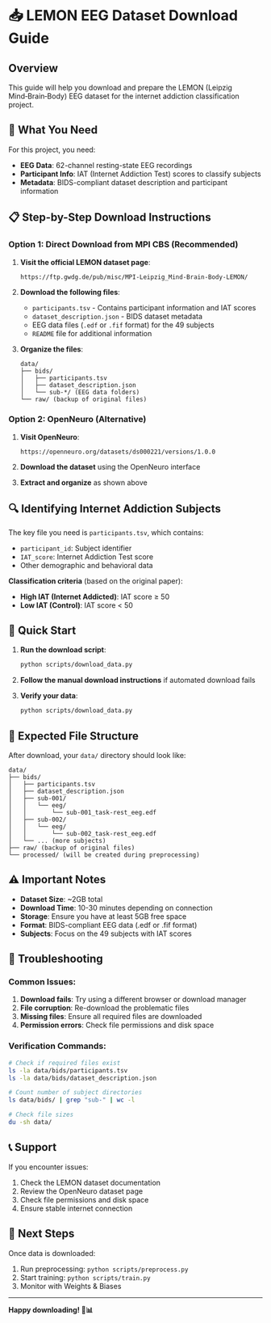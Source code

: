 # 📥 LEMON EEG Dataset Download Guide

## Overview

This guide will help you download and prepare the LEMON (Leipzig Mind‑Brain‑Body) EEG dataset for the internet addiction classification project.

## 🎯 What You Need

For this project, you need:
- **EEG Data**: 62-channel resting-state EEG recordings
- **Participant Info**: IAT (Internet Addiction Test) scores to classify subjects
- **Metadata**: BIDS-compliant dataset description and participant information

## 📋 Step-by-Step Download Instructions

### Option 1: Direct Download from MPI CBS (Recommended)

1. **Visit the official LEMON dataset page**:
   ```
   https://ftp.gwdg.de/pub/misc/MPI-Leipzig_Mind-Brain-Body-LEMON/
   ```

2. **Download the following files**:
   - `participants.tsv` - Contains participant information and IAT scores
   - `dataset_description.json` - BIDS dataset metadata
   - EEG data files (`.edf` or `.fif` format) for the 49 subjects
   - `README` file for additional information

3. **Organize the files**:
   ```
   data/
   ├── bids/
   │   ├── participants.tsv
   │   ├── dataset_description.json
   │   └── sub-*/ (EEG data folders)
   └── raw/ (backup of original files)
   ```

### Option 2: OpenNeuro (Alternative)

1. **Visit OpenNeuro**:
   ```
   https://openneuro.org/datasets/ds000221/versions/1.0.0
   ```

2. **Download the dataset** using the OpenNeuro interface

3. **Extract and organize** as shown above

## 🔍 Identifying Internet Addiction Subjects

The key file you need is `participants.tsv`, which contains:
- `participant_id`: Subject identifier
- `IAT_score`: Internet Addiction Test score
- Other demographic and behavioral data

**Classification criteria** (based on the original paper):
- **High IAT (Internet Addicted)**: IAT score ≥ 50
- **Low IAT (Control)**: IAT score < 50

## 🚀 Quick Start

1. **Run the download script**:
   ```bash
   python scripts/download_data.py
   ```

2. **Follow the manual download instructions** if automated download fails

3. **Verify your data**:
   ```bash
   python scripts/download_data.py
   ```

## 📁 Expected File Structure

After download, your `data/` directory should look like:

```
data/
├── bids/
│   ├── participants.tsv
│   ├── dataset_description.json
│   ├── sub-001/
│   │   └── eeg/
│   │       └── sub-001_task-rest_eeg.edf
│   ├── sub-002/
│   │   └── eeg/
│   │       └── sub-002_task-rest_eeg.edf
│   └── ... (more subjects)
├── raw/ (backup of original files)
└── processed/ (will be created during preprocessing)
```

## ⚠️ Important Notes

- **Dataset Size**: ~2GB total
- **Download Time**: 10-30 minutes depending on connection
- **Storage**: Ensure you have at least 5GB free space
- **Format**: BIDS-compliant EEG data (.edf or .fif format)
- **Subjects**: Focus on the 49 subjects with IAT scores

## 🔧 Troubleshooting

### Common Issues:

1. **Download fails**: Try using a different browser or download manager
2. **File corruption**: Re-download the problematic files
3. **Missing files**: Ensure all required files are downloaded
4. **Permission errors**: Check file permissions and disk space

### Verification Commands:

```bash
# Check if required files exist
ls -la data/bids/participants.tsv
ls -la data/bids/dataset_description.json

# Count number of subject directories
ls data/bids/ | grep "sub-" | wc -l

# Check file sizes
du -sh data/
```

## 📞 Support

If you encounter issues:
1. Check the LEMON dataset documentation
2. Review the OpenNeuro dataset page
3. Check file permissions and disk space
4. Ensure stable internet connection

## 🎯 Next Steps

Once data is downloaded:
1. Run preprocessing: `python scripts/preprocess.py`
2. Start training: `python scripts/train.py`
3. Monitor with Weights & Biases

---

**Happy downloading! 🧠📊** 